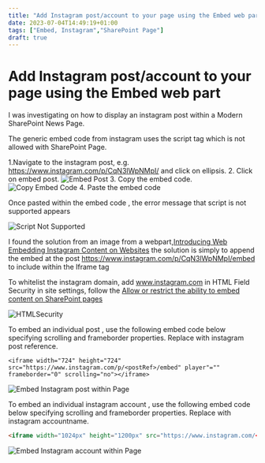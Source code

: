 ```yaml
---
title: "Add Instagram post/account to your page using the Embed web part"
date: 2023-07-04T14:49:19+01:00
tags: ["Embed, Instagram","SharePoint Page"]
draft: true
---
```


# Add Instagram post/account to your page using the Embed web part

I was investigating on how to display an instagram post within a Modern SharePoint News Page.

The generic embed code from instagram uses the script tag which is not allowed with SharePoint Page.  

1.Navigate to the instagram post, e.g. https://www.instagram.com/p/CqN3lWpNMpI/ and click on ellipsis. 
2. Click on embed post.
![Embed Post](../images/Embed-Single-Instagram-Post-Into-Modern-SharePoint-Page/Embed_Post.png)
3. Copy the embed code.
![Copy Embed Code](../images/Embed-Single-Instagram-Post-Into-Modern-SharePoint-Page/CopyEmbedCode.png)
4. Paste the embed code

Once pasted within the embed code , the error message that script is not supported appears

![Script Not Supported](../images/Embed-Single-Instagram-Post-Into-Modern-SharePoint-Page/ScriptNotSupported.png.png)

I found the solution from an image from a webpart,[Introducing Web Embedding Instagram Content on Websites](https://about.instagram.com/blog/announcements/introducing-web-embedding-instagram-content-on-websites) the solution is simply to append the embed at the post https://www.instagram.com/p/CqN3lWpNMpI/embed to include within the Iframe tag

To whitelist the instagram domain, add www.instagram.com in HTML Field Security in site settings, follow the [Allow or restrict the ability to embed content on SharePoint pages](https://support.microsoft.com/en-us/office/allow-or-restrict-the-ability-to-embed-content-on-sharepoint-pages-e7baf83f-09d0-4bd1-9058-4aa483ee137b?ui=en-us&rs=en-gb&ad=gb)

![HTMLSecurity](../images/HTMLSecurity.png)

To embed an individual post , use the following embed code below specifying scrolling and frameborder properties. Replace <postRef> with instagram post reference.

```
<iframe width="724" height="724" src="https://www.instagram.com/p/<postRef>/embed" player"="" frameborder="0" scrolling="no"></iframe>
```

![Embed Instagram post within Page](../images/Embed-Single-Instagram-Post-Into-Modern-SharePoint-Page/Embed_InstagramPost.png)

To embed an individual instagram account , use the following embed code below specifying scrolling and frameborder properties. Replace <accountname> with instagram accountname.

```html
<iframe width="1024px" height="1200px" src="https://www.instagram.com/<accoutname>/embed" scrolling="no" frameborder="0"></iframe>
```
![Embed Instagram account within Page](../images/Embed-Single-Instagram-Post-Into-Modern-SharePoint-Page/Embed_InstagramAccount.png)



